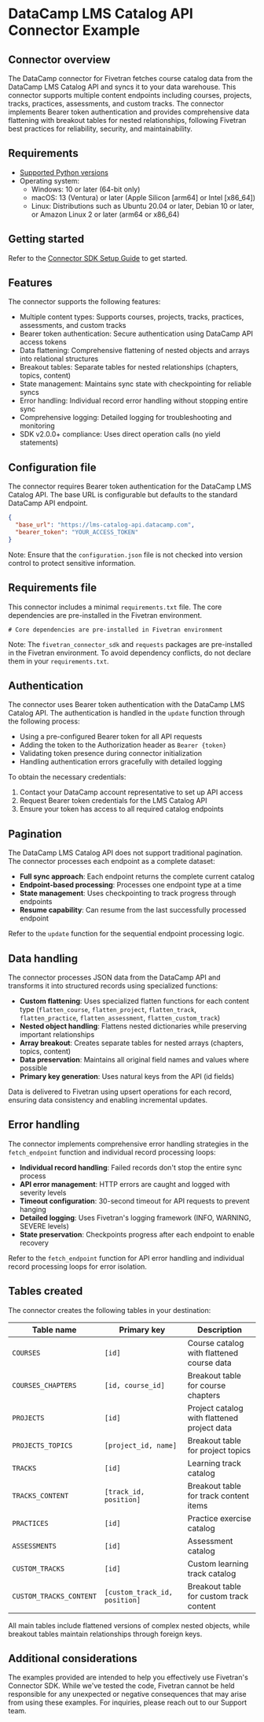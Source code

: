 # DataCamp LMS Catalog API Connector Example

## Connector overview

The DataCamp connector for Fivetran fetches course catalog data from the DataCamp LMS Catalog API and syncs it to your data warehouse. This connector supports multiple content endpoints including courses, projects, tracks, practices, assessments, and custom tracks. The connector implements Bearer token authentication and provides comprehensive data flattening with breakout tables for nested relationships, following Fivetran best practices for reliability, security, and maintainability.

## Requirements

* [Supported Python versions](https://github.com/fivetran/fivetran_connector_sdk/blob/main/README.md#requirements)
* Operating system:
    * Windows: 10 or later (64-bit only)
    * macOS: 13 (Ventura) or later (Apple Silicon [arm64] or Intel [x86_64])
    * Linux: Distributions such as Ubuntu 20.04 or later, Debian 10 or later, or Amazon Linux 2 or later (arm64 or x86_64)

## Getting started

Refer to the [Connector SDK Setup Guide](https://fivetran.com/docs/connectors/connector-sdk/setup-guide) to get started.

## Features

The connector supports the following features:

- Multiple content types: Supports courses, projects, tracks, practices, assessments, and custom tracks
- Bearer token authentication: Secure authentication using DataCamp API access tokens
- Data flattening: Comprehensive flattening of nested objects and arrays into relational structures
- Breakout tables: Separate tables for nested relationships (chapters, topics, content)
- State management: Maintains sync state with checkpointing for reliable syncs
- Error handling: Individual record error handling without stopping entire sync
- Comprehensive logging: Detailed logging for troubleshooting and monitoring
- SDK v2.0.0+ compliance: Uses direct operation calls (no yield statements)

## Configuration file

The connector requires Bearer token authentication for the DataCamp LMS Catalog API. The base URL is configurable but defaults to the standard DataCamp API endpoint.

```json
{
  "base_url": "https://lms-catalog-api.datacamp.com",
  "bearer_token": "YOUR_ACCESS_TOKEN"
}
```

Note: Ensure that the `configuration.json` file is not checked into version control to protect sensitive information.

## Requirements file

This connector includes a minimal `requirements.txt` file. The core dependencies are pre-installed in the Fivetran environment.

```
# Core dependencies are pre-installed in Fivetran environment
```

Note: The `fivetran_connector_sdk` and `requests` packages are pre-installed in the Fivetran environment. To avoid dependency conflicts, do not declare them in your `requirements.txt`.

## Authentication

The connector uses Bearer token authentication with the DataCamp LMS Catalog API. The authentication is handled in the `update` function through the following process:

- Using a pre-configured Bearer token for all API requests
- Adding the token to the Authorization header as `Bearer {token}`
- Validating token presence during connector initialization
- Handling authentication errors gracefully with detailed logging

To obtain the necessary credentials:
1. Contact your DataCamp account representative to set up API access
2. Request Bearer token credentials for the LMS Catalog API
3. Ensure your token has access to all required catalog endpoints

## Pagination

The DataCamp LMS Catalog API does not support traditional pagination. The connector processes each endpoint as a complete dataset:

* **Full sync approach**: Each endpoint returns the complete current catalog
* **Endpoint-based processing**: Processes one endpoint type at a time
* **State management**: Uses checkpointing to track progress through endpoints
* **Resume capability**: Can resume from the last successfully processed endpoint

Refer to the `update` function for the sequential endpoint processing logic.

## Data handling

The connector processes JSON data from the DataCamp API and transforms it into structured records using specialized functions:

* **Custom flattening**: Uses specialized flatten functions for each content type (`flatten_course`, `flatten_project`, `flatten_track`, `flatten_practice`, `flatten_assessment`, `flatten_custom_track`)
* **Nested object handling**: Flattens nested dictionaries while preserving important relationships
* **Array breakout**: Creates separate tables for nested arrays (chapters, topics, content)
* **Data preservation**: Maintains all original field names and values where possible
* **Primary key generation**: Uses natural keys from the API (id fields)

Data is delivered to Fivetran using upsert operations for each record, ensuring data consistency and enabling incremental updates.

## Error handling

The connector implements comprehensive error handling strategies in the `fetch_endpoint` function and individual record processing loops:

* **Individual record handling**: Failed records don't stop the entire sync process
* **API error management**: HTTP errors are caught and logged with severity levels
* **Timeout configuration**: 30-second timeout for API requests to prevent hanging
* **Detailed logging**: Uses Fivetran's logging framework (INFO, WARNING, SEVERE levels)
* **State preservation**: Checkpoints progress after each endpoint to enable recovery

Refer to the `fetch_endpoint` function for API error handling and individual record processing loops for error isolation.

## Tables created

The connector creates the following tables in your destination:

| Table name              | Primary key                    | Description |
|-------------------------|--------------------------------|-------------|
| `COURSES`               | `[id]`                         | Course catalog with flattened course data |
| `COURSES_CHAPTERS`      | `[id, course_id]`              | Breakout table for course chapters |
| `PROJECTS`              | `[id]`                         | Project catalog with flattened project data |
| `PROJECTS_TOPICS`       | `[project_id, name]`           | Breakout table for project topics |
| `TRACKS`                | `[id]`                         | Learning track catalog |
| `TRACKS_CONTENT`        | `[track_id, position]`         | Breakout table for track content items |
| `PRACTICES`             | `[id]`                         | Practice exercise catalog |
| `ASSESSMENTS`           | `[id]`                         | Assessment catalog |
| `CUSTOM_TRACKS`         | `[id]`                         | Custom learning track catalog |
| `CUSTOM_TRACKS_CONTENT` | `[custom_track_id, position]`  | Breakout table for custom track content |

All main tables include flattened versions of complex nested objects, while breakout tables maintain relationships through foreign keys.

## Additional considerations

The examples provided are intended to help you effectively use Fivetran's Connector SDK. While we've tested the code, Fivetran cannot be held responsible for any unexpected or negative consequences that may arise from using these examples. For inquiries, please reach out to our Support team.
